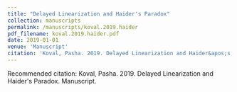 ```yaml
---
title: "Delayed Linearization and Haider's Paradox"
collection: manuscripts
permalink: /manuscripts/koval.2019.haider
pdf_filename: koval.2019.haider.pdf
date: 2019-01-01
venue: 'Manuscript'
citation: 'Koval, Pasha. 2019. Delayed Linearization and Haider&apos;s Paradox. Manuscript.'
---
```

Recommended citation: Koval, Pasha. 2019. Delayed Linearization and Haider's Paradox. Manuscript.